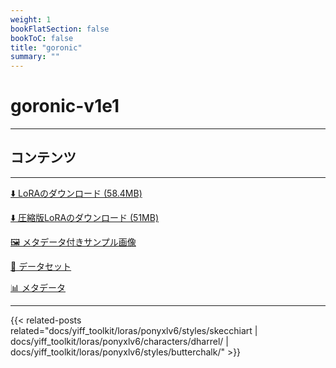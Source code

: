 ```yaml
---
weight: 1
bookFlatSection: false
bookToC: false
title: "goronic"
summary: ""
---
```


<!--markdownlint-disable MD025 MD033 -->

# goronic-v1e1

---

## コンテンツ

---

[⬇️ LoRAのダウンロード (58.4MB)](https://huggingface.co/k4d3/yiff_toolkit/resolve/main/ponyxl_loras/goronic-v1e1.safetensors?download=true)

[⬇️ 圧縮版LoRAのダウンロード (51MB)](https://huggingface.co/k4d3/yiff_toolkit/resolve/main/ponyxl_loras_shrunk_2/goronic-v1e1_frockpt1_th-3.55.safetensors?download=true)

[🖼️ メタデータ付きサンプル画像](https://huggingface.co/k4d3/yiff_toolkit/tree/main/static/{})

[📐 データセット](https://huggingface.co/datasets/k4d3/furry/tree/main/by_goronic)

[📊 メタデータ](https://huggingface.co/k4d3/yiff_toolkit/raw/main/ponyxl_loras/goronic-v1e1.json)

---

<!--
HUGO_SEARCH_EXCLUDE_START
-->
{{< related-posts related="docs/yiff_toolkit/loras/ponyxlv6/styles/skecchiart | docs/yiff_toolkit/loras/ponyxlv6/characters/dharrel/ | docs/yiff_toolkit/loras/ponyxlv6/styles/butterchalk/" >}}
<!--
HUGO_SEARCH_EXCLUDE_END
-->
